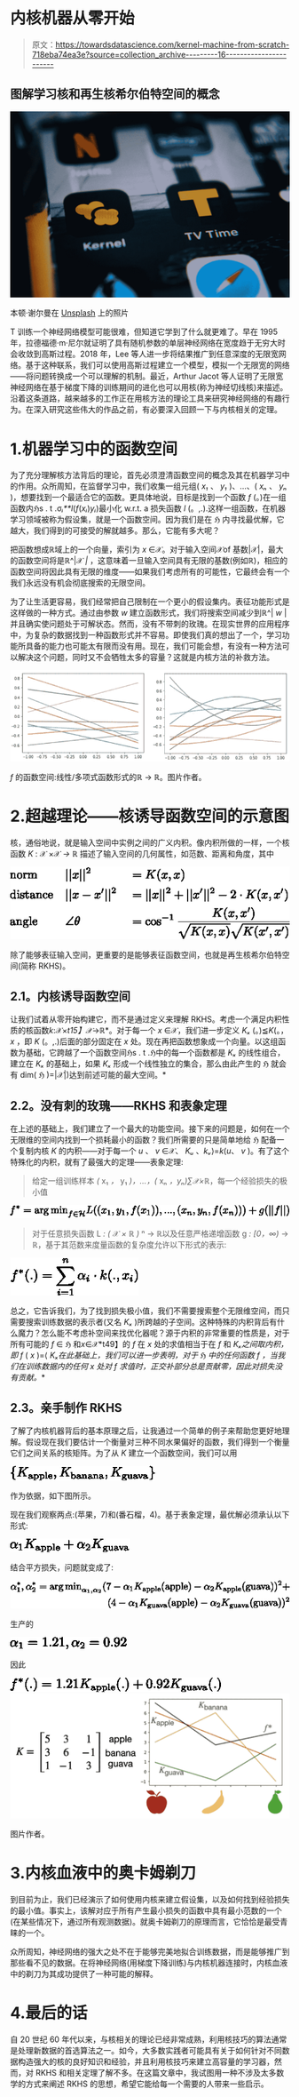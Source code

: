# 内核机器从零开始

> 原文：<https://towardsdatascience.com/kernel-machine-from-scratch-718eba74ea3e?source=collection_archive---------16----------------------->

## 图解学习核和再生核希尔伯特空间的概念

![](img/5a180bc00124685d24e8024b6dd37607.png)

本顿·谢尔曼在 [Unsplash](https://unsplash.com?utm_source=medium&utm_medium=referral) 上的照片

T 训练一个神经网络模型可能很难，但知道它学到了什么就更难了。早在 1995 年，拉德福德·m·尼尔就证明了具有随机参数的单层神经网络在宽度趋于无穷大时会收敛到高斯过程。2018 年，Lee 等人进一步将结果推广到任意深度的无限宽网络。基于这种联系，我们可以使用高斯过程建立一个模型，模拟一个无限宽的网络——将问题转换成一个可以理解的机制。最近，Arthur Jacot 等人证明了无限宽神经网络在基于梯度下降的训练期间的进化也可以用核(称为神经切线核)来描述。沿着这条道路，越来越多的工作正在用核方法的理论工具来研究神经网络的有趣行为。在深入研究这些伟大的作品之前，有必要深入回顾一下与内核相关的定理。

# 1.机器学习中的函数空间

为了充分理解核方法背后的理论，首先必须澄清函数空间的概念及其在机器学习中的作用。众所周知，在监督学习中，我们收集一组元组( *x₁* 、 *y₁* )、…、( *xₙ* 、 *yₙ* )，想要找到一个最适合它的函数。更具体地说，目标是找到一个函数 *f* (。)在一组函数内*ℌ*s . t .σ*ᵢ**l*(*f*(*xᵢ*)*yᵢ*)最小化 w.r.t. a 损失函数 *l* (。,.).这样一组函数，在机器学习领域被称为假设集，就是一个函数空间。因为我们是在 *ℌ* 内寻找最优解，它越大，我们得到的可接受的解就越多。那么，它能有多大呢？

把函数想成ℝ域上的一个向量，索引为 *x* ∈𝒳。对于输入空间𝒳of 基数|𝒳|，最大的函数空间将是ℝ^|𝒳 *|* ，这意味着一旦输入空间具有无限的基数(例如ℝ)，相应的函数空间将因此具有无限的维度——如果我们考虑所有的可能性，它最终会有一个我们永远没有机会彻底搜索的无限空间。

为了让生活更容易，我们经常把自己限制在一个更小的假设集内。表征功能形式是这样做的一种方式。通过由参数 *w* 建立函数形式，我们将搜索空间减少到ℝ^| *w* |并且确实使问题处于可解状态。然而，没有不带刺的玫瑰。在现实世界的应用程序中，为复杂的数据找到一种函数形式并不容易。即使我们真的想出了一个，学习功能所具备的能力也可能太有限而没有用。现在，我们可能会想，有没有一种方法可以解决这个问题，同时又不会牺牲太多的容量？这就是内核方法的补救方法。

![](img/c114189ecd123f739644aa5355fe797c.png)

*f* 的函数空间:线性/多项式函数形式的ℝ → ℝ。图片作者。

# 2.超越理论——核诱导函数空间的示意图

核，通俗地说，就是输入空间中实例之间的广义内积。像内积所做的一样，一个核函数 *K* : 𝒳 ×𝒳 *→ ℝ* 描述了输入空间的几何属性，如范数、距离和角度，其中

![](img/4d127294d4c7b7a15b284c680077677f.png)

除了能够表征输入空间，更重要的是能够表征函数空间，也就是再生核希尔伯特空间(简称 RKHS)。

## **2.1。内核诱导函数空间**

让我们试着从零开始构建它，而不是通过定义来理解 RKHS。考虑一个满足内积性质的核函数*k*:𝒳×*t15】𝒳*→ℝ*。对于每一个 *x* ∈𝒳，我们进一步定义 *Kₓ* (。)≦*K*(。， *x* ，即 *K* (。,.)后面的部分固定在 *x* 处。现在再把函数想象成一个向量。以这组函数为基础，它跨越了一个函数空间*ℌ*s . t .*ℌ*中的每一个函数都是 *Kₓ* 的线性组合，建立在 *Kₓ* 的基础上，如果 *Kₓ* 形成一个线性独立的集合，那么由此产生的 *ℌ* 就会有 dim( *ℌ* )=|𝒳|)达到前述可能的最大空间。*

## **2.2。没有刺的玫瑰——RKHS 和表象定理**

在上述的基础上，我们建立了一个最大的功能空间。接下来的问题是，如何在一个无限维的空间内找到一个损耗最小的函数？我们所需要的只是简单地给 *ℌ* 配备一个复制内核 *K* 的内积——对于每一个 *u* 、 *v* ∈𝒳、 *Kᵤ* 、*kᵥ*⟩=*k*(*u*、 *v* )。有了这个特殊化的内积，就有了最强大的定理——表象定理:

> 给定一组训练样本 *(* x₁ *，* y₁ *)，…，(* xₙ *，*yₙ*)∑*𝒳*×ℝ*，每一个经验损失的极小值

![](img/36e056269db715b63681f846994a8b50.png)

> 对于任意损失函数 L *: (* 𝒳 *× ℝ )* ⁿ → ℝ以及任意严格递增函数 g *: [0，∞)* → ℝ，基于其范数来度量函数的复杂度允许以下形式的表示:

![](img/e0b7a31485e0bc1454a947acba65915b.png)

总之，它告诉我们，为了找到损失极小值，我们不需要搜索整个无限维空间，而只需要搜索训练数据的表示者(又名 *Kₓ* )所跨越的子空间。这种特殊的内积背后有什么魔力？怎么能不考虑补空间来找优化器呢？源于内积的非常重要的性质是，对于所有可能的 *f* ∈ *ℌ* 和*x*∈𝒳*t49】的 *f* 在 *x* 处的求值相当于在 *f* 和 *Kₓ之间取内积，即 f* ( *x* )=⟨ *Kₓ在此基础上，我们可以进一步表明，对于 *ℌ* 中的任何函数 *f* ，当我们在训练数据内的任何 *x* 处对 *f* 求值时，正交补部分总是贡献零，因此对损失没有贡献。**

## **2.3。亲手制作 RKHS**

了解了内核机器背后的基本原理之后，让我通过一个简单的例子来帮助您更好地理解。假设现在我们要估计一个衡量对三种不同水果偏好的函数，我们得到一个衡量它们之间关系的核矩阵。为了从 *K* 建立一个函数空间，我们可以用

![](img/25e7c91557ee4b4c93c113f365d4082e.png)

作为依据，如下图所示。

现在我们观察两点:(苹果，7)和(番石榴，4)。基于表象定理，最优解必须承认以下形式:

![](img/12d9151b22db29690a687b090192b5b8.png)

结合平方损失，问题就变成了:

![](img/dc591c145ef54ffd9e3da5e241fcbbc4.png)

生产的

![](img/50c87a7b775e3844b9338e1f3c63684b.png)

因此

![](img/c1e526408fdf4257d287f52128bc4490.png)![](img/8eb01043216ce6b20d558d16a7ac6513.png)

图片作者。

# 3.内核血液中的奥卡姆剃刀

到目前为止，我们已经演示了如何使用内核来建立假设集，以及如何找到经验损失的最小值。事实上，该解对应于所有产生最小损失的函数中具有最小范数的一个(在某些情况下，通过所有观测数据)。就奥卡姆剃刀的原理而言，它恰恰是最受青睐的一个。

众所周知，神经网络的强大之处不在于能够完美地拟合训练数据，而是能够推广到那些看不见的数据。在将神经网络(用梯度下降训练)与内核机器连接时，内核血液中的剃刀为其成功提供了一种可能的解释。

# 4.最后的话

自 20 世纪 60 年代以来，与核相关的理论已经非常成熟，利用核技巧的算法通常是处理新数据的首选算法之一。如今，大多数实践者可能具有关于如何针对不同数据构造强大的核的良好知识和经验，并且利用核技巧来建立高容量的学习器，然而，对 RKHS 和相关定理了解不多。在这篇文章中，我试图用一种不涉及太多数学的方式来阐述 RKHS 的思想，希望它能给每一个需要的人带来一些启示。